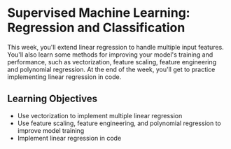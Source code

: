 # Supervised Machine Learning: Regression and Classification
This week, you'll extend linear regression to handle multiple input features. You'll also learn some methods for improving your model's training and performance, such as vectorization, feature scaling, feature engineering and polynomial regression. At the end of the week, you'll get to practice implementing linear regression in code.

## Learning Objectives
- Use vectorization to implement multiple linear regression
- Use feature scaling, feature engineering, and polynomial regression to improve model training
- Implement linear regression in code